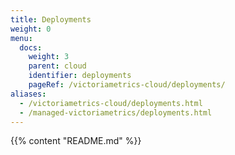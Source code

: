 ```yaml
---
title: Deployments
weight: 0
menu:
  docs:
    weight: 3
    parent: cloud
    identifier: deployments
    pageRef: /victoriametrics-cloud/deployments/
aliases:
  - /victoriametrics-cloud/deployments.html
  - /managed-victoriametrics/deployments.html
---
```

{{% content "README.md" %}}
